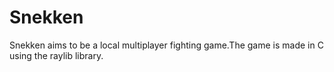 # Snekken

Snekken aims to be a local multiplayer fighting game.The game is made in C using the raylib library.

